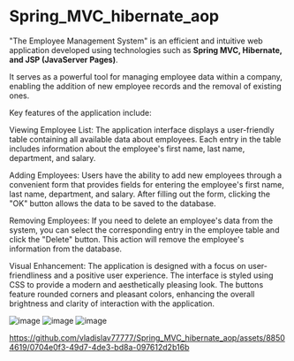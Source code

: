 # Spring_MVC_hibernate_aop
"The Employee Management System" is an efficient and intuitive web application developed using technologies such as **Spring MVC, Hibernate, and JSP (JavaServer Pages)**.

It serves as a powerful tool for managing employee data within a company, enabling the addition of new employee records and the removal of existing ones.

Key features of the application include:

Viewing Employee List: The application interface displays a user-friendly table containing all available data about employees. Each entry in the table includes information about the employee's first name, last name, department, and salary.

Adding Employees: Users have the ability to add new employees through a convenient form that provides fields for entering the employee's first name, last name, department, and salary. After filling out the form, clicking the "OK" button allows the data to be saved to the database.

Removing Employees: If you need to delete an employee's data from the system, you can select the corresponding entry in the employee table and click the "Delete" button. This action will remove the employee's information from the database.

Visual Enhancement: The application is designed with a focus on user-friendliness and a positive user experience. The interface is styled using CSS to provide a modern and aesthetically pleasing look. The buttons feature rounded corners and pleasant colors, enhancing the overall brightness and clarity of interaction with the application.



![image](https://github.com/vladislav77777/Spring_MVC_hibernate_aop/assets/88504619/a9bea2fc-bb4a-46ad-a5c5-eddeb79d9a1c)
![image](https://github.com/vladislav77777/Spring_MVC_hibernate_aop/assets/88504619/ea08d6c5-f054-459e-bb6c-2ad7907259e7)
![image](https://github.com/vladislav77777/Spring_MVC_hibernate_aop/assets/88504619/2781b7c7-8693-433a-a80f-7379abc69e60)



https://github.com/vladislav77777/Spring_MVC_hibernate_aop/assets/88504619/0704e0f3-49d7-4de3-bd8a-097612d2b16b


